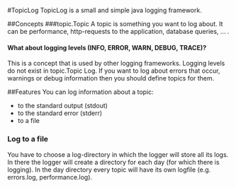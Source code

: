 #TopicLog
TopicLog is a small and simple java logging framework.

##Concepts
###topic.Topic
A topic is something you want to log about. It can be performance, http-requests to the application,
database queries, ... .

#### What about logging levels (INFO, ERROR, WARN, DEBUG, TRACE)?
This is a concept that is used by other logging frameworks. Logging levels do not exist in topic.Topic Log.
If you want to log about errors that occur, warnings or debug information then you should define topics for them.

##Features
You can log information about a topic:
* to the standard output (stdout)
* to the standard error (stderr)
* to a file

### Log to a file
You have to choose a log-directory in which the logger will store all its logs.
In there the logger will create a directory for each day (for which there is logging).
In the day directory every topic will have its own logfile (e.g. errors.log, performance.log).